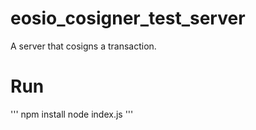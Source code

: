 # eosio_cosigner_test_server
A server that cosigns a transaction.

# Run
'''
npm install
node index.js
'''

